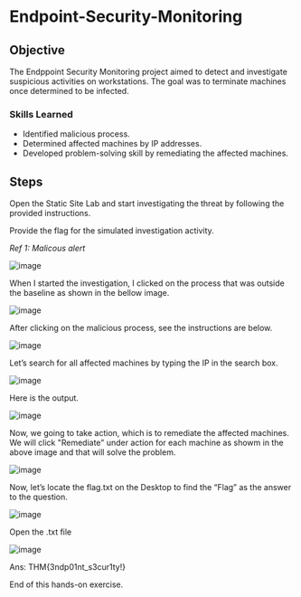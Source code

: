 # Endpoint-Security-Monitoring

## Objective

The Endppoint Security Monitoring project aimed to detect and investigate suspicious activities on workstations. The goal was to terminate machines once determined to be infected.

### Skills Learned

- Identified malicious process.
- Determined affected machines by IP addresses.
- Developed problem-solving skill by remediating the affected machines.

## Steps

Open the Static Site Lab and start investigating the threat by following the provided instructions.

Provide the flag for the simulated investigation activity.

*Ref 1: Malicous alert*

![image](https://github.com/user-attachments/assets/a49b0342-be9a-4989-a66d-0b62b95ba444)

When I started the investigation, I clicked on the process that was outside the baseline as shown in the bellow image. 

![image](https://github.com/user-attachments/assets/f3d6fcd8-de34-4ab3-93b2-6f7e45e0f16a)

After clicking on the malicious process, see the instructions are below.

![image](https://github.com/user-attachments/assets/594760b8-eb98-4de3-b13f-6729721a278b)

Let’s search for all affected machines by typing the IP in the search box.

![image](https://github.com/user-attachments/assets/b5bbe40a-23de-4f9d-98a5-b0955c87be74)

Here is the output.

![image](https://github.com/user-attachments/assets/130c59a2-7689-4b8d-904d-fcf7af7f7f84)

Now, we going to take action, which is to remediate the affected machines. We will click "Remediate" under action for each machine as showm in the above image and that will solve the problem.

![image](https://github.com/user-attachments/assets/ca9317ab-e5dc-409c-99ff-19a57876e0d4)

Now, let’s locate the flag.txt on the Desktop to find the “Flag” as the answer to the question. 

![image](https://github.com/user-attachments/assets/19742c64-2855-4467-9a60-0317cca7e14f)

Open the .txt file

![image](https://github.com/user-attachments/assets/392eb054-afda-4b37-95fe-be6def865b2f)

Ans: THM{3ndp01nt_s3cur1ty!}

End of this hands-on exercise.


